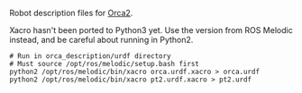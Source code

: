 Robot description files for [Orca2](https://github.com/clydemcqueen/orca2).

Xacro hasn't been ported to Python3 yet.
Use the version from ROS Melodic instead, and be careful about running in Python2.
~~~
# Run in orca_description/urdf directory
# Must source /opt/ros/melodic/setup.bash first
python2 /opt/ros/melodic/bin/xacro orca.urdf.xacro > orca.urdf
python2 /opt/ros/melodic/bin/xacro pt2.urdf.xacro > pt2.urdf
~~~